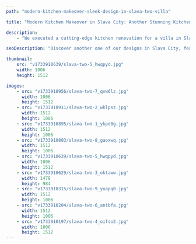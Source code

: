 ```yaml
---
path: "modern-kitchen-makeover-sleek-design-in-slava-two-villa"

title: "Modern Kitchen Makeover in Slava City: Another Stunning Kitchen Design From Slava City"

description:
    - "We executed a cutting-edge kitchen renovation for a villa in Slava City, focusing on contemporary design elements and modern aesthetics. Our team installed streamlined cabinetry and implemented innovative storage solutions throughout the space. Every detail was carefully selected to create a sleek, minimalist look while maximizing functionality. The kitchen features optimized workflow patterns and efficient organizational systems. We delivered a sophisticated, modern space that perfectly balances style and practicality for an enhanced culinary experience."

seoDescription: "Discover another one of our designs in Slava City, featuring modern design, custom cabinetry, and smart storage solutions. Transform your kitchen with our expert team's contemporary aesthetics and functional layouts."

thumbnail:
    src: "v1733910639/slava-two-5_hwqpyd.jpg"
    width: 1006
    height: 1512

images:
    - src: "v1733910956/slava-two-7_qvw6lz.jpg"
      width: 1006
      height: 1512
    - src: "v1733910911/slava-two-2_wklpsz.jpg"
      width: 1512
      height: 1006
    - src: "v1733910895/slava-two-1_ykpd8g.jpg"
      width: 1512
      height: 1006
    - src: "v1733910893/slava-two-8_gaoxwq.jpg"
      width: 1512
      height: 1006
    - src: "v1733910639/slava-two-5_hwqpyd.jpg"
      width: 1006
      height: 1512
    - src: "v1733910629/slava-two-3_oktaww.jpg"
      width: 1478
      height: 984
    - src: "v1733910315/slava-two-9_yuapq0.jpg"
      width: 1512
      height: 1006
    - src: "v1733910204/slava-two-6_antbfa.jpg"
      width: 1512
      height: 1006
    - src: "v1733910197/slava-two-4_oifso2.jpg"
      width: 1006
      height: 1512
---
```

